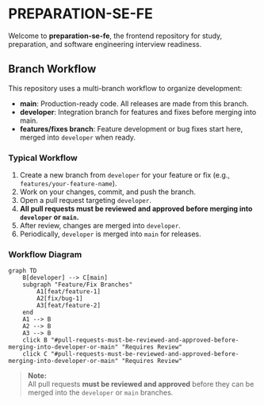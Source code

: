 # PREPARATION-SE-FE

Welcome to **preparation-se-fe**, the frontend repository for study, preparation, and software engineering interview readiness.

## Branch Workflow

This repository uses a multi-branch workflow to organize development:

- **main**: Production-ready code. All releases are made from this branch.
- **developer**: Integration branch for features and fixes before merging into main.
- **features/fixes branch**: Feature development or bug fixes start here, merged into `developer` when ready.

### Typical Workflow

1. Create a new branch from `developer` for your feature or fix (e.g., `features/your-feature-name`).
2. Work on your changes, commit, and push the branch.
3. Open a pull request targeting `developer`.
4. **All pull requests must be reviewed and approved before merging into `developer` or `main`.**
5. After review, changes are merged into `developer`.
6. Periodically, `developer` is merged into `main` for releases.

### Workflow Diagram

```mermaid
graph TD
    B[developer] --> C[main]
    subgraph "Feature/Fix Branches"
        A1[feat/feature-1]
        A2[fix/bug-1]
        A3[feat/feature-2]
    end
    A1 --> B
    A2 --> B
    A3 --> B
    click B "#pull-requests-must-be-reviewed-and-approved-before-merging-into-developer-or-main" "Requires Review"
    click C "#pull-requests-must-be-reviewed-and-approved-before-merging-into-developer-or-main" "Requires Review"
```

> **Note:**  
> All pull requests **must be reviewed and approved** before they can be merged into the `developer` or `main` branches.
